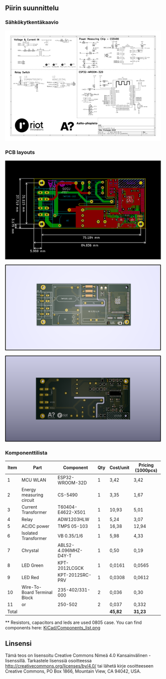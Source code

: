 ## Piirin suunnittelu

### Sähkökytkentäkaavio

![Schema](./images/Schema.png)

### PCB layouts
![PCB](./images/PCB.png)

![PCB_F](./images/PCB_F.png)

![PCB_B](./images/PCB_B.png)


### Komponenttilista


| Item | Part | Component | Qty | Cost/unit | Pricing (1000pcs) |
| ------ | ------ | ------ | ------ | ------ | ------ |
| 1 | MCU WLAN | ESP32-WROOM-32D | 1 | 3,42 | 3,42 |
| 2 | Energy measuring circuit | CS-5490 | 1 | 3,35 | 1,67 |
| 3 | Current Transformer | T60404-E4622-X501 | 1 | 10,93 | 5,01 |
| 4 | Relay | ADW1203HLW | 1 | 5,24 | 3,07 |
| 5 | AC/DC power | TMPS 05-103 | 1 | 16,38 | 12,94 |
| 6 | Isolated Transformer | VB 0.35/1/6 | 1 | 5,98 | 4,33 |
| 7 | Chrystal | ABLS2-4.096MHZ-D4Y-T | 1 | 0,50 | 0,19 |
| 8 | LED Green | KPT-2012LCGCK | 1 | 0,0161 | 0,0565 |
| 9 | LED Red | KPT-2012SRC-PRV | 1 | 0,0308 | 0,0612 |
| 10 | Wire-To-Board Terminal Block| 	235-402/331-000 | 2 | 0,036 | 0,30 |
| 11 | or | 250-502 | 2 | 0,037 | 0,332 |
| Total |  |  |  | **45,82** | **31,23** |

** Resistors, capacitors and leds are used 0805 case. You can find components here: 
[KiCad/Components_list.png](./images/Components_list.png)


## Linsensi
Tämä teos on lisensoitu Creative Commons Nimeä 4.0 Kansainvälinen -lisenssillä. Tarkastele lisenssiä osoitteessa http://creativecommons.org/licenses/by/4.0/ tai lähetä kirje osoitteeseen Creative Commons, PO Box 1866, Mountain View, CA 94042, USA.